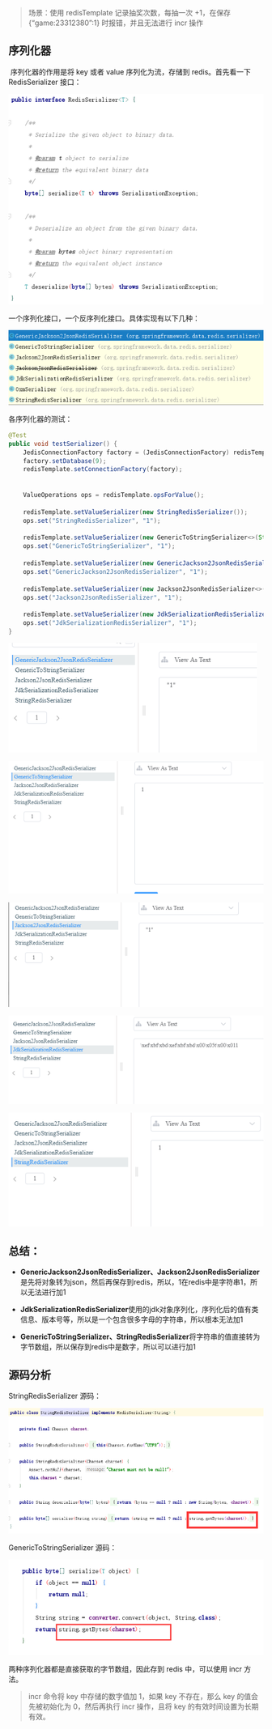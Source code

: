 > 场景：使用 redisTemplate 记录抽奖次数，每抽一次 +1，在保存 {“game:23312380”:1} 时报错，并且无法进行 incr 操作

## 序列化器

​		序列化器的作用是将 key 或者 value 序列化为流，存储到 redis。首先看一下 RedisSerializer 接口：

![image-20200108174144183](assets/image-20200108174144183.png)

一个序列化接口，一个反序列化接口。具体实现有以下几种：

![image-20200108174537830](assets/image-20200108174537830.png)

各序列化器的测试：

```java
@Test
public void testSerializer() {
    JedisConnectionFactory factory = (JedisConnectionFactory) redisTemplate.getConnectionFactory();
    factory.setDatabase(9);
    redisTemplate.setConnectionFactory(factory);


    ValueOperations ops = redisTemplate.opsForValue();

    redisTemplate.setValueSerializer(new StringRedisSerializer());
    ops.set("StringRedisSerializer", "1");

    redisTemplate.setValueSerializer(new GenericToStringSerializer<>(String.class));
    ops.set("GenericToStringSerializer", "1");

    redisTemplate.setValueSerializer(new GenericJackson2JsonRedisSerializer());
    ops.set("GenericJackson2JsonRedisSerializer", "1");

    redisTemplate.setValueSerializer(new Jackson2JsonRedisSerializer<>(String.class));
    ops.set("Jackson2JsonRedisSerializer", "1");

    redisTemplate.setValueSerializer(new JdkSerializationRedisSerializer());
    ops.set("JdkSerializationRedisSerializer", "1");
}
```

![image-20200108180507809](assets/image-20200108180507809.png)

![image-20200108180536698](assets/image-20200108180536698.png)

![image-20200108180544251](assets/image-20200108180544251.png)

![image-20200108180550785](assets/image-20200108180550785.png)

![image-20200108180556777](assets/image-20200108180556777.png)

## 总结：

- **GenericJackson2JsonRedisSerializer、Jackson2JsonRedisSerializer**是先将对象转为json，然后再保存到redis，所以，1在redis中是字符串1，所以无法进行加1 

-  **JdkSerializationRedisSerializer**使用的jdk对象序列化，序列化后的值有类信息、版本号等，所以是一个包含很多字母的字符串，所以根本无法加1 

-  **GenericToStringSerializer、StringRedisSerializer**将字符串的值直接转为字节数组，所以保存到redis中是数字，所以可以进行加1 

## 源码分析

StringRedisSerializer 源码：

![image-20200108180923466](assets/image-20200108180923466.png)

GenericToStringSerializer 源码：

![image-20200108181013339](assets/image-20200108181013339.png)

两种序列化器都是直接获取的字节数组，因此存到 redis 中，可以使用 incr 方法。

> incr 命令将 key 中存储的数字值加 1，如果 key 不存在，那么 key 的值会先被初始化为 0，然后再执行 incr 操作，且将 key 的有效时间设置为长期有效。